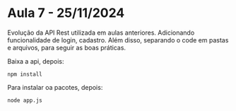 # Aula 7 - 25/11/2024
 Evolução da API Rest utilizada em aulas anteriores. Adicionando funcionalidade de login, cadastro. Além disso, separando o code em pastas e arquivos, para seguir as boas práticas. 

Baixa a api, depois:
 
```
npm install
```
Para instalar oa pacotes, depois:
```
node app.js
```

